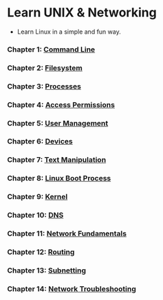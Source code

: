 # Learn UNIX & Networking

-  Learn Linux in a simple and fun way.
 
### Chapter 1: [Command Line](https://moabukar.github.io/unix-learn/command-line/alias-command)

### Chapter 2: [Filesystem](https://moabukar.github.io/unix-learn/filesystem/filesystem-hierarchy)

### Chapter 3: [Processes](https://moabukar.github.io/unix-learn/processes/process-details)

### Chapter 4: [Access Permissions](https://moabukar.github.io/unix-learn/access/file-permissions)

### Chapter 5: [User Management](https://moabukar.github.io/unix-learn/user-management/users-and-groups)

### Chapter 6: [Devices](https://moabukar.github.io/unix-learn/devices/dev-directory)

### Chapter 7: [Text Manipulation](https://moabukar.github.io/unix-learn/text-manipulation/cut-command)

### Chapter 8: [Linux Boot Process](https://moabukar.github.io/unix-learn/booting/boot-process-overview)

### Chapter 9: [Kernel](https://moabukar.github.io/unix-learn/kernel/kernel-overview)


### Chapter 10: [DNS](https://moabukar.github.io/unix-learn/dns/what-is-dns)


### Chapter 11: [Network Fundamentals](https://moabukar.github.io/unix-learn/network-fundamentals/osi-model)

### Chapter 12: [Routing](https://moabukar.github.io/unix-learn/routing/what-is-a-router)

### Chapter 13: [Subnetting](https://moabukar.github.io/unix-learn/subnetting/subnets)


### Chapter 14: [Network Troubleshooting](https://moabukar.github.io/unix-learn/network-troubleshooting/ping)
